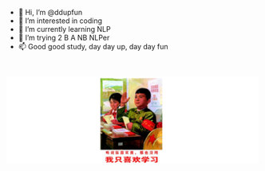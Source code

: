 - 👋 Hi, I’m @ddupfun
- 👀 I’m interested in coding
- 🌱 I’m currently learning NLP
- 💞️ I’m trying 2 B A NB NLPer
- 📫 Good good study, day day up, day day fun <br>
<br>

![ddup](https://github.com/ddupfun/ddupfun/raw/main/Snipaste_2021-10-23_01-14-25.png)
<br>
<!---
ddupfun/ddupfun is a ✨ special ✨ repository because its `README.md` (this file) appears on your GitHub profile.
You can click the Preview link to take a look at your changes.
--->
